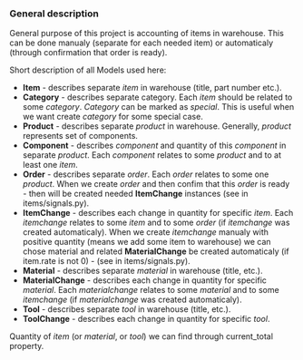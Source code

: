 ### General description

General purpose of this project is accounting of items in warehouse.
This can be done manualy (separate for each needed item) or automaticaly (through confirmation that order is ready).

Short description of all Models used here:
- __Item__ - describes separate *item* in warehouse (title, part number etc.).
- __Category__ - describes separate category. Each *item* should be related to some *category*. *Category* can be marked as *special*. This is useful when we want create *category* for some special case.
- __Product__ - describes separate *product* in warehouse. Generally, *product* represents set of components.
- __Component__ - describes *component* and quantity of this *component* in separate *product*. Each *component* relates to some *product* and to at least one *item*.
- __Order__ - describes separate *order*. Each *order* relates to some one *product*. When we create *order* and then confim that this *order* is ready - then will be created needed __ItemChange__ instances (see in items/signals.py).
- __ItemChange__ - describes each change in quantity for specific *item*. Each *itemchange* relates to some *item* and to some *order* (if *itemchange* was created automaticaly). When we create *itemchange* manualy with positive quantity (means we add some item to warehouse) we can chose material and related __MaterialChange__ be created automaticaly (if item.rate is not 0) - (see in items/signals.py).
- __Material__ - describes separate *material* in warehouse (title, etc.).
- __MaterialChange__ - describes each change in quantity for specific *material*. Each *materialchange* relates to some *material* and to some *itemchange* (if *materialchange* was created automaticaly).
- __Tool__ - describes separate *tool* in warehouse (title, etc.).
- __ToolChange__ - describes each change in quantity for specific *tool*.

Quantity of *item* (or *material*, or *tool*) we can find through current_total property.
